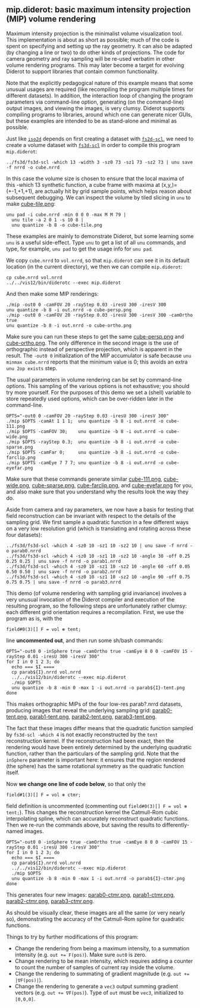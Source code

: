 ## mip.diderot: basic maximum intensity projection (MIP) volume rendering

Maximum intensity projection is the minimalist volume visualization
tool. This implementation is about as short as possible; much of the code is
spent on specifying and setting up the ray geometry. It can also be adapted
(by changing a line or two) to do other kinds of projections.  The code for
camera geometry and ray sampling will be re-used verbatim in other volume
rendering programs. This may later become a target for evolving Diderot to
support libraries that contain common functionality.

Note that the explicitly pedagogical nature of this example means that some
unusual usages are required (like recompiling the program multiple times for
different datasets).  In addition, the interaction loop of changing the
program parameters via command-line option, generating (on the command-line)
output images, and viewing the images, is very clumsy.  Diderot supports
compiling programs to libraries, around which one can generate nicer GUIs,
but these examples are intended to be as stand-alone and minimal as possible.

Just like [`iso2d`](../iso2d) depends on first creating a dataset with
[`fs2d-scl`](../fs2d), we need to create a volume dataset with [`fs3d-scl`](../fs3d)
in order to compile this program `mip.diderot`:

	../fs3d/fs3d-scl -which 13 -width 3 -sz0 73 -sz1 73 -sz2 73 | unu save -f nrrd -o cube.nrrd

In this case the volume size is chosen to ensure that the local maxima of
this -which 13 synthetic function, a cube frame with maxima at
(x,y,)=(+-1,+1,+1), are actually hit by grid sample points, which helps
reason about subsequent debugging.  We can inspect the volume by tiled slicing
in `unu` to make [cube-tile.png](cube-tile.png):

	unu pad -i cube.nrrd -min 0 0 0 -max M M 79 |
	  unu tile -a 2 0 1 -s 10 8 |
	  unu quantize -b 8 -o cube-tile.png

These examples are mainly to demonstrate Diderot, but some learning some
`unu` is a useful side-effect.  Type `unu` to get a list of all `unu` commands,
and type, for example, `unu pad` to get the usage info for `unu pad`.

We copy `cube.nrrd` to `vol.nrrd`, so that `mip.diderot` can see it in its
default location (in the current directory), we then we can compile
`mip.diderot`:

	cp cube.nrrd vol.nrrd
	../../vis12/bin/diderotc --exec mip.diderot

And then make some MIP renderings:

	./mip -out0 0 -camFOV 20 -rayStep 0.03 -iresU 300 -iresV 300
	unu quantize -b 8 -i out.nrrd -o cube-persp.png
	./mip -out0 0 -camFOV 20 -rayStep 0.03 -iresU 300 -iresV 300 -camOrtho true
	unu quantize -b 8 -i out.nrrd -o cube-ortho.png

Make sure you can run these steps to get the same
[cube-persp.png](cube-persp.png) and [cube-ortho.png](cube-ortho.png).  The
only difference in the second image is the use of orthographic instead of
perspective projection, which is apparent in the result.  The `-out0 0`
initialization of the MIP accumulator is safe because `unu minmax cube.nrrd`
reports that the minimum value is 0; this avoids an extra `unu 2op exists`
step.

The usual parameters in volume rendering can be set by command-line options.
This sampling of the various options is not exhaustive; you should try more
yourself.  For the purposes of this demo we set a (shell) variable to store
repeatedly used options, which can be over-ridden later in the command-line.

	OPTS="-out0 0 -camFOV 20 -rayStep 0.03 -iresU 300 -iresV 300"
	./mip $OPTS -camAt 1 1 1;  unu quantize -b 8 -i out.nrrd -o cube-111.png
	./mip $OPTS -camFOV 30;    unu quantize -b 8 -i out.nrrd -o cube-wide.png
	./mip $OPTS -rayStep 0.3;  unu quantize -b 8 -i out.nrrd -o cube-sparse.png
	./mip $OPTS -camFar 0;     unu quantize -b 8 -i out.nrrd -o cube-farclip.png
	./mip $OPTS -camEye 7 7 7; unu quantize -b 8 -i out.nrrd -o cube-eyefar.png

Make sure that these commands generate similar [cube-111.png](cube-111.png),
[cube-wide.png](cube-wide.png), [cube-sparse.png](cube-sparse.png),
[cube-farclip.png](cube-farclip.png), and [cube-eyefar.png](cube-eyefar.png)
for you, and also make sure that you understand why the results look the way they do.

Aside from camera and ray parameters, we now have a basis for testing that
field reconstruction can be invariant with respect to the details of the
sampling grid. We first sample a quadratic function in a few different ways
on a very low resolution grid (which is translating and rotating across these
four datasets):

	../fs3d/fs3d-scl -which 4 -sz0 10 -sz1 10 -sz2 10 | unu save -f nrrd -o parab0.nrrd
	../fs3d/fs3d-scl -which 4 -sz0 10 -sz1 10 -sz2 10 -angle 30 -off 0.25 0.25 0.25 | unu save -f nrrd -o parab1.nrrd
	../fs3d/fs3d-scl -which 4 -sz0 10 -sz1 10 -sz2 10 -angle 60 -off 0.05 0.50 0.50 | unu save -f nrrd -o parab2.nrrd
	../fs3d/fs3d-scl -which 4 -sz0 10 -sz1 10 -sz2 10 -angle 90 -off 0.75 0.75 0.75 | unu save -f nrrd -o parab3.nrrd

This demo (of volume rendering with sampling grid invariance) involves a very
unusual invocation of the Diderot compiler and execution of the resulting
program, so the following steps are unfortunately rather clumsy: each
different grid orientation requires a recompilation.  First, we use the
program as is, with the

	field#0(3)[] F = vol ⊛ tent;

line **uncommented out**, and then run some sh/bash commands:

	OPTS="-out0 0 -inSphere true -camOrtho true -camEye 8 0 0 -camFOV 15 -rayStep 0.01 -iresU 300 -iresV 300"
	for I in 0 1 2 3; do
	  echo === $I ====
	  cp parab${I}.nrrd vol.nrrd
	  ../../vis12/bin/diderotc --exec mip.diderot
	  ./mip $OPTS
	  unu quantize -b 8 -min 0 -max 1 -i out.nrrd -o parab${I}-tent.png
	done

This makes orthographic MIPs of the four low-res parab?.nrrd datasets, producing
images that reveal the underlying sampling grid:
[parab0-tent.png](parab0-tent.png),
[parab1-tent.png](parab1-tent.png),
[parab2-tent.png](parab2-tent.png),
[parab3-tent.png](parab3-tent.png).

The fact that these images differ means that the quadratic function sampled
by `fs3d-scl -which 4` is not exactly reconstructed by the `tent`
reconstruction kernel.  If the reconstruction had been exact, then the
rendering would have been entirely determined by the underlying quadratic
function, rather than the particulars of the sampling grid.  Note that the
`inSphere` parameter is important here: it ensures that the region rendered
(the sphere) has the same rotational symmetry as the quadratic function
itself.

Now **we change one line of code below**, so that only the

	field#1(3)[] F = vol ⊛ ctmr;

field definition is uncommented (commenting out `field#0(3)[] F = vol ⊛ tent;`).
This changes the reconstruction kernel the Catmull-Rom cubic interpolating spline,
which can accurately reconstruct quadratic functions.
Then we re-run the commands above, but saving the results to differently-named images.

	OPTS="-out0 0 -inSphere true -camOrtho true -camEye 8 0 0 -camFOV 15 -rayStep 0.01 -iresU 300 -iresV 300"
	for I in 0 1 2 3; do
	  echo === $I ====
	  cp parab${I}.nrrd vol.nrrd
	  ../../vis12/bin/diderotc --exec mip.diderot
	  ./mip $OPTS
	  unu quantize -b 8 -min 0 -max 1 -i out.nrrd -o parab${I}-ctmr.png
	done

This generates four new images:
[parab0-ctmr.png](parab0-ctmr.png),
[parab1-ctmr.png](parab1-ctmr.png),
[parab2-ctmr.png](parab2-ctmr.png),
[parab3-ctmr.png](parab3-ctmr.png).

As should be visually clear, these images are all the same (or very nearly so), demonstrating the
accuracy of the Catmull-Rom spline for quadratic functions.

Things to try by further modifications of this program:
* Change the rendering from being a maximum intensity, to a summation intensity
(e.g. `out += F(pos)`). Make sure `out0` is zero.
* Change rendering to be mean intensity, which requires adding a counter to
count the number of samples of current ray inside the volume.
* Change the rendering to summating of gradient magnitude
(e.g. `out += |∇F(pos)|`).
* Change the rendering to generate a `vec3` output summing gradient vectors
(e.g. `out += ∇F(pos)`).  Type of `out` must be `vec3`, initialized to `[0,0,0]`.

